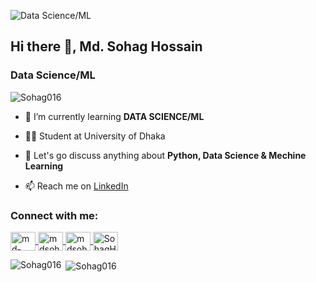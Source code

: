 ![Data Science/ML](https://media.licdn.com/dms/image/v2/D5616AQGHS9_XpK2nmQ/profile-displaybackgroundimage-shrink_350_1400/profile-displaybackgroundimage-shrink_350_1400/0/1724173655151?e=1729728000&v=beta&t=Z7SvMOoHh7oa1MGjzfg2UxtHoUge9AuKedrBv5--QgI)

<h2 align="left">Hi there 👋, Md. Sohag Hossain </h2>
<h3  align="left"> Data Science/ML</h3>

<p align="left"> <img src="https://komarev.com/ghpvc/?username=Sohag016&label=Profile%20views&color=0e75b6&style=flat" alt="Sohag016" /> </p>

- 🌱 I’m currently learning **DATA SCIENCE/ML**

- 👨‍💻 Student at University of Dhaka

- 💬 Let's go discuss anything about **Python, Data Science & Mechine Learning**
  

- 📫 Reach me on [LinkedIn](https://www.linkedin.com/in/md-sohag-hossain-4687b6268/)


<h3 align="left">Connect with me:</h3>
<p align="left">

<a href="https://www.linkedin.com/in/md-sohag-hossain-4687b6268/" target="blank">
  <img align="center" src="https://raw.githubusercontent.com/rahuldkjain/github-profile-readme-generator/master/src/images/icons/Social/linked-in-alt.svg" alt="md-sohag-hossain" height="30" width="40" />
</a>


<a href="https://www.facebook.com/mdsohag.hosen.96558" target="blank">
  <img align="center" src="https://raw.githubusercontent.com/rahuldkjain/github-profile-readme-generator/master/src/images/icons/Social/facebook.svg" alt="mdsohag.hosen.96558" height="30" width="40" />
</a>

<a href="https://instagram.com/mdsohag.hosen.96558" target="blank">
  <img align="center" src="https://raw.githubusercontent.com/rahuldkjain/github-profile-readme-generator/master/src/images/icons/Social/instagram.svg" alt="mdsohag.hosen.96558" height="30" width="40" />
</a>

<a href="https://www.youtube.com/@SohagH-75" target="blank">
  <img align="center" src="https://raw.githubusercontent.com/rahuldkjain/github-profile-readme-generator/master/src/images/icons/Social/youtube.svg" alt="SohagH-75" height="30" width="40" />
</a>

</p>

<p><img align="left" src="https://github-readme-stats.vercel.app/api/top-langs?username=Sohag016&show_icons=true&locale=en&layout=compact" alt="Sohag016" /></p>

<p>&nbsp;<img align="center" src="https://github-readme-stats.vercel.app/api?username=Sohag016&show_icons=true&locale=en" alt="Sohag016" /></p>




